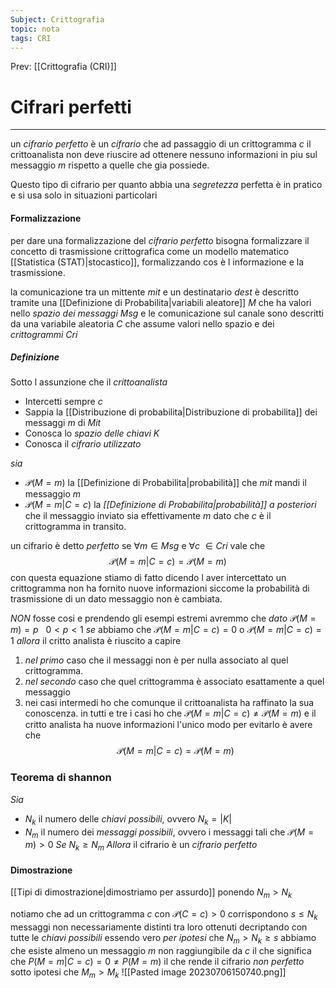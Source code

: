```yaml
---
Subject: Crittografia
topic: nota
tags: CRI
---
```


Prev: [[Crittografia (CRI)]]

# Cifrari perfetti
---
un _cifrario perfetto_ è un _cifrario_ che ad passaggio di un crittogramma $c$ il crittoanalista non deve riuscire ad ottenere nessuno informazioni in piu sul messaggio $m$ rispetto a quelle che gia possiede. 

Questo tipo di cifrario per quanto abbia una _segretezza_ perfetta è in pratico e si usa solo in situazioni particolari 

#### Formalizzazione
per dare una formalizzazione del _cifrario perfetto_ bisogna formalizzare il concetto di trasmissione crittografica come un modello matematico [[Statistica (STAT)|stocastico]], formalizzando cos è l informazione e la trasmissione.


la comunicazione tra un mittente $mit$ e un destinatario $dest$ è descritto tramite una [[Definizione di Probabilita|variabili aleatore]] $M$ che ha valori nello _spazio dei messaggi_ $Msg$ e le comunicazione sul canale sono descritti da una variabile aleatoria $C$ che assume valori nello spazio e dei _crittogrammi_ $Cri$  
##### Definizione
Sotto l assunzione che il _crittoanalista_  
- Intercetti sempre $c$
- Sappia la [[Distribuzione di probabilita|Distribuzione di probabilita]] dei messaggi $m$ di $Mit$
- Conosca lo _spazio delle chiavi_ $K$
- Conosca il _cifrario utilizzato_

_sia_
- $\mathcal{P}(M=m)$ la [[Definizione di Probabilita|probabilità]] che $mit$ mandi il messaggio $m$
- $\mathcal{P}(M=m|C=c)$ la _[[Definizione di Probabilita|probabilità]] a posteriori_ che il messaggio inviato sia effettivamente $m$ dato che $c$ è il crittogramma in transito.


un cifrario è detto _perfetto_ se $\forall m \in Msg$ e $\forall c \ \in Cri$ vale che $$\mathcal{P}(M=m|C=c) = \mathcal{P}(M=m)$$
con questa equazione stiamo di fatto dicendo l aver intercettato un crittogramma non ha fornito nuove informazioni siccome la probabilità di trasmissione  di un dato messaggio non è cambiata. 

_NON_ fosse cosi e prendendo gli esempi estremi avremmo che 
_dato_ $\mathcal{P}(M=m)=p \ \ \ 0 <p<1$ 
_se_ abbiamo che $\mathcal{P}(M=m|C=c) = 0$ o $\mathcal{P}(M=m|C=c) = 1$
_allora_ il critto analista è riuscito a capire
1. _nel primo_ caso che il messaggi non è per nulla associato al quel crittogramma.
2. _nel secondo_ caso che quel crittogramma è associato esattamente a quel messaggio
3. nei casi intermedi ho che comunque il crittoanalista ha raffinato la sua conoscenza.
in tutti e tre i casi ho che $\mathcal{P}(M=m|C=c) \not= \mathcal{P}(M=m)$ e il critto analista ha nuove informazioni
l'unico modo per evitarlo è avere che$$\mathcal{P}(M=m|C=c) = \mathcal{P}(M=m)$$

### Teorema di shannon
_Sia_ 
- $N_{k}$ il numero delle _chiavi possibili_, ovvero $N_{k}=|K|$ 
- $N_{m}$  il numero dei _messaggi possibili_, ovvero i messaggi tali che $\mathcal{P}(M=m)>0$ 
_Se_ $N_{k}\geq N_{m}$
_Allora_ il cifrario è un _cifrario perfetto_ 

#### Dimostrazione
[[Tipi di dimostrazione|dimostriamo per assurdo]] ponendo $N_m>N_k$

notiamo che ad un crittogramma $c$ con $\mathcal{P}(C=c)>0$ corrispondono $s \leq N_{k}$ messaggi non necessariamente distinti tra loro ottenuti decriptando con tutte le _chiavi possibili_
essendo vero _per ipotesi_ che $N_{m}>N_{k} \geq s$ abbiamo che esiste almeno un messaggio $m$ non raggiungibile da $c$ il che significa che $P(M=m|C=c) = 0 \not =P(M=m)$ il che rende il cifrario _non perfetto_ sotto ipotesi che $M_{m}>M_{k}$
![[Pasted image 20230706150740.png]]







